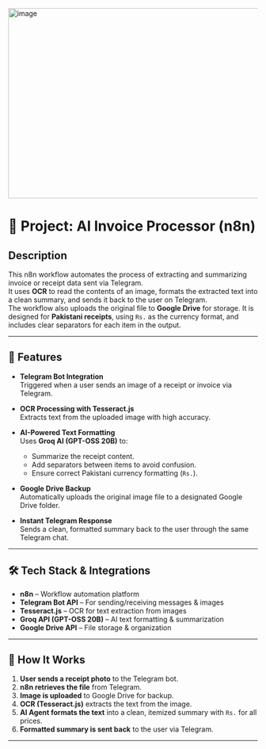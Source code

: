 <img width="919" height="384" alt="image" src="https://github.com/user-attachments/assets/3134a7d2-877d-4b55-8ec1-5fb6b24b269f" />


# 📌 Project: AI Invoice Processor (n8n)

## Description  
This n8n workflow automates the process of extracting and summarizing invoice or receipt data sent via Telegram.  
It uses **OCR** to read the contents of an image, formats the extracted text into a clean summary, and sends it back to the user on Telegram.  
The workflow also uploads the original file to **Google Drive** for storage. It is designed for **Pakistani receipts**, using `Rs.` as the currency format, and includes clear separators for each item in the output.

---

## 🚀 Features

- **Telegram Bot Integration**  
  Triggered when a user sends an image of a receipt or invoice via Telegram.

- **OCR Processing with Tesseract.js**  
  Extracts text from the uploaded image with high accuracy.

- **AI-Powered Text Formatting**  
  Uses **Groq AI (GPT-OSS 20B)** to:  
  - Summarize the receipt content.  
  - Add separators between items to avoid confusion.  
  - Ensure correct Pakistani currency formatting (`Rs.`).

- **Google Drive Backup**  
  Automatically uploads the original image file to a designated Google Drive folder.

- **Instant Telegram Response**  
  Sends a clean, formatted summary back to the user through the same Telegram chat.

---

## 🛠️ Tech Stack & Integrations

- **n8n** – Workflow automation platform  
- **Telegram Bot API** – For sending/receiving messages & images  
- **Tesseract.js** – OCR for text extraction from images  
- **Groq API (GPT-OSS 20B)** – AI text formatting & summarization  
- **Google Drive API** – File storage & organization

---

## 📂 How It Works

1. **User sends a receipt photo** to the Telegram bot.  
2. **n8n retrieves the file** from Telegram.  
3. **Image is uploaded** to Google Drive for backup.  
4. **OCR (Tesseract.js)** extracts the text from the image.  
5. **AI Agent formats the text** into a clean, itemized summary with `Rs.` for all prices.  
6. **Formatted summary is sent back** to the user via Telegram.

---
